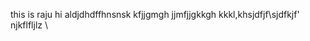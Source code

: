  this is raju
    hi aldjdhdffhnsnsk
    kfjjgmgh
       jjmfjjgkkgh
        kkkl,khsjdfjf\sjdfkjf'
        njkflfljlz
        \